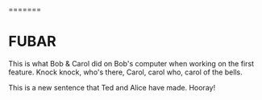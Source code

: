 
=======
# FUBAR

This is what Bob & Carol did on Bob's computer when working on the first feature. Knock knock, who's there, Carol, carol who, carol of the bells.

This is a new sentence that Ted and Alice have made. Hooray!
